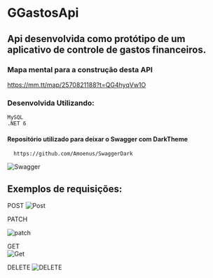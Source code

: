 # GGastosApi

## Api desenvolvida como protótipo de um aplicativo de controle de gastos financeiros.


### Mapa mental para a construção desta API
      
   https://mm.tt/map/2570821188?t=QG4hyqVw1O
  



### Desenvolvida Utilizando:
      
    MySQL
    .NET 6
  

#### Repositório utilizado para deixar o Swagger com DarkTheme
      
      https://github.com/Amoenus/SwaggerDark  




![Swagger](https://user-images.githubusercontent.com/28299614/216807488-c4cd3f24-004a-4201-9dc7-876fec2dc05a.PNG)


## Exemplos de requisições:

POST
![Post](https://user-images.githubusercontent.com/28299614/216807556-ff60c82b-730c-43fc-af9a-235b4adf2671.PNG)

PATCH

![patch](https://user-images.githubusercontent.com/28299614/216807771-6746b26a-7ad7-4917-abf8-2c6837cbc2a8.PNG)

GET      
![Get](https://user-images.githubusercontent.com/28299614/216807779-4d295ed3-a347-48d2-89dd-8e487a10839d.PNG)

DELETE
![DELETE](https://user-images.githubusercontent.com/28299614/216807804-0b3f481e-1e4b-4e71-ad46-915dce6aeea0.PNG)

